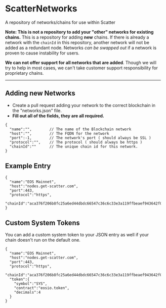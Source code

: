 # ScatterNetworks
A repository of networks/chains for use within Scatter

**Note: This is not a repository to add your "other" networks for existing chains.** This is a repository for adding **new** chains. If there is already a network with the `chainId` in this repository, another network will not be added as a redundant node. Networks *can be swapped out* if a network is proven to cause instability for users.

**We can not offer support for all networks that are added**. Though we will try to help in most cases, we can't take customer support responsibility for proprietary chains. 

--------------------------------------

## Adding new Networks

- Create a pull request adding your network to the correct blockchain in the "networks.json" file. 
- **Fill out all of the fields, they are all required.**

```
{
  "name":"",        // The name of the Blockchain network
  "host":"",        // The FQDN for the network
  "port":-1,        // The network's port ( should always be SSL )
  "protocol":"",    // The protocol ( should always be https )
  "chainId":""      // The unique chain id for this network.
}
```

## Example Entry

```
{
  "name":"EOS Mainnet",
  "host":"nodes.get-scatter.com",
  "port":443,
  "protocol":"https",
  "chainId":"aca376f206b8fc25a6ed44dbdc66547c36c6c33e3a119ffbeaef943642f0e906"
}
```


## Custom System Tokens

You can add a custom system token to your JSON entry as well if your chain doesn't run on the default one.

```
{
  "name":"EOS Mainnet",
  "host":"nodes.get-scatter.com",
  "port":443,
  "protocol":"https",
  "chainId":"aca376f206b8fc25a6ed44dbdc66547c36c6c33e3a119ffbeaef943642f0e906",
  "token":{
    "symbol":"SYS",
    "contract":"eosio.token",
    "decimals":4
  }
}
```
